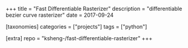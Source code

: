 +++
title = "Fast Differentiable Rasterizer"
description = "differentiable bezier curve rasterizer"
date = 2017-09-24

[taxonomies]
categories = ["projects"]
tags = ["python"]

[extra]
repo = "ksheng-/fast-differentiable-rasterizer"
+++
